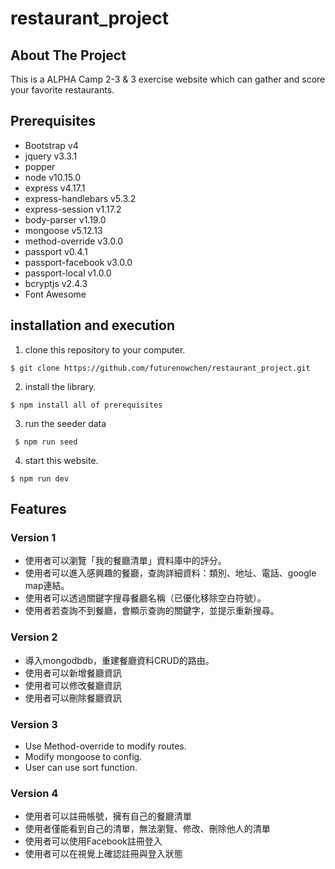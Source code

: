 # restaurant_project

## About The Project
  This is a ALPHA Camp 2-3 & 3 exercise website which can gather and score your favorite restaurants.

## Prerequisites
+ Bootstrap v4
+ jquery v3.3.1
+ popper
+ node v10.15.0
+ express v4.17.1
+ express-handlebars v5.3.2
+ express-session v1.17.2
+ body-parser v1.19.0
+ mongoose v5.12.13
+ method-override v3.0.0
+ passport v0.4.1
+ passport-facebook v3.0.0
+ passport-local v1.0.0
+ bcryptjs v2.4.3
+ Font Awesome

## installation and execution
1. clone this repository to your computer.
 ```
 $ git clone https://github.com/futurenowchen/restaurant_project.git
 ```
2. install the library.
 ```
 $ npm install all of prerequisites
 ```
3. run the seeder data
```
 $ npm run seed
```
4. start this website.
 ```
 $ npm run dev
 ```

## Features
### Version 1
+ 使用者可以瀏覽「我的餐廳清單」資料庫中的評分。
+ 使用者可以進入感興趣的餐廳，查詢詳細資料：類別、地址、電話、google map連結。
+ 使用者可以透過關鍵字搜尋餐廳名稱（已優化移除空白符號）。
+ 使用者若查詢不到餐廳，會顯示查詢的關鍵字，並提示重新搜尋。

### Version 2
+ 導入mongodbdb，重建餐廳資料CRUD的路由。
+ 使用者可以新增餐廳資訊
+ 使用者可以修改餐廳資訊
+ 使用者可以刪除餐廳資訊

### Version 3
+ Use Method-override to modify routes.
+ Modify mongoose to config.
+ User can use sort function.

### Version 4
+ 使用者可以註冊帳號，擁有自己的餐廳清單
+ 使用者僅能看到自己的清單，無法瀏覽、修改、刪除他人的清單
+ 使用者可以使用Facebook註冊登入
+ 使用者可以在視覺上確認註冊與登入狀態